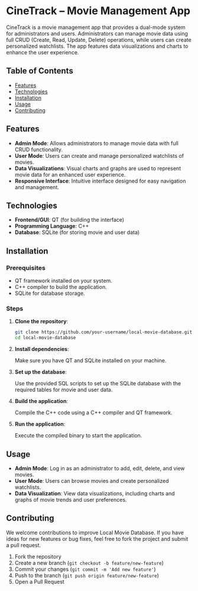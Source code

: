 
# CineTrack – Movie Management App

CineTrack is a movie management app that provides a dual-mode system for administrators and users. Administrators can manage movie data using full CRUD (Create, Read, Update, Delete) operations, while users can create personalized watchlists. The app features data visualizations and charts to enhance the user experience.

## Table of Contents

- [Features](#features)
- [Technologies](#technologies)
- [Installation](#installation)
- [Usage](#usage)
- [Contributing](#contributing)

## Features

- **Admin Mode**: Allows administrators to manage movie data with full CRUD functionality.
- **User Mode**: Users can create and manage personalized watchlists of movies.
- **Data Visualizations**: Visual charts and graphs are used to represent movie data for an enhanced user experience.
- **Responsive Interface**: Intuitive interface designed for easy navigation and management.

## Technologies

- **Frontend/GUI**: QT (for building the interface)
- **Programming Language**: C++
- **Database**: SQLite (for storing movie and user data)

## Installation

### Prerequisites

- QT framework installed on your system.
- C++ compiler to build the application.
- SQLite for database storage.

### Steps

1. **Clone the repository**:

   ```bash
   git clone https://github.com/your-username/local-movie-database.git
   cd local-movie-database
   ```

2. **Install dependencies**:

   Make sure you have QT and SQLite installed on your machine.

3. **Set up the database**:

   Use the provided SQL scripts to set up the SQLite database with the required tables for movie and user data.

4. **Build the application**:

   Compile the C++ code using a C++ compiler and QT framework.

5. **Run the application**:

   Execute the compiled binary to start the application.

## Usage

- **Admin Mode**: Log in as an administrator to add, edit, delete, and view movies.
- **User Mode**: Users can browse movies and create personalized watchlists.
- **Data Visualization**: View data visualizations, including charts and graphs of movie trends and user preferences.

## Contributing

We welcome contributions to improve Local Movie Database. If you have ideas for new features or bug fixes, feel free to fork the project and submit a pull request.

1. Fork the repository
2. Create a new branch (`git checkout -b feature/new-feature`)
3. Commit your changes (`git commit -m 'Add new feature'`)
4. Push to the branch (`git push origin feature/new-feature`)
5. Open a Pull Request
